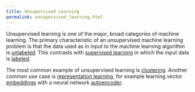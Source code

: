 ```yaml
---
title: Unsupervised Learning
permalink: unsupervised_learning.html
---
```


Unsupervised learning is one of the major, broad categories of machine learning. The primary characteristic of an unsupervised machine learning problem is that the data used as in input to the machine learning algorithm is 
[unlabeled](/unlabeled_data.html). This contrasts with [supervised learning](/supervised_learning.html) in which the input data is [labeled](/labeled_data.html).

The most common example of unsupervised learning is [clustering](/clustering.html). Another common use case is [representation learning](/representation_learning.html), for example learning vector [embeddings](/embeddings.html) with a neural network [autoencoder](/autoencoder.html).


